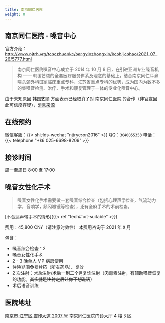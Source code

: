 ```yaml
---
title: 南京同仁医院
weight: 0
---
```


## 南京同仁医院 - 嗓音中心

官方介绍：<http://www.njtrh.org/tesezhuanke/sangyinzhongxin/keshijieshao/2021-07-26/5777.html>

> 南京同仁医院嗓音中心成立于 2014 年 10 月 8 日，在引进亚洲专业嗓音机构 —— 韩国艺颂的全套医疗服务体系及理念的基础上，结合南京同仁耳鼻喉头颈外科国家临床重点专科、江苏省重点专科的优势，成为国内为数不多的集嗓音检测、治疗、手术和康复管理于一体的专业化嗓音中心。

由于未知原因 韩国艺颂 方面表示已经取消了对 南京同仁医院 的合作（非官宣因此可信度存疑），[消息来源](yeson-canceled.jpg)

## 在线预约

微信客服：{{< shields-wechat "njtryeson2016" >}}
QQ：`3040055353`
电话：{{< telephone "+86 025-6698-8209" >}}

## 接诊时间

周一至周日 8:00 至 17:00

## 嗓音女性化手术

> 嗓音女性化手术需要做一套嗓音综合检查（包括心理声学检查，气流动力学，音响学，频闪喉镜等检查），还有全麻手术的术前检查。

[不合适声带手术的情形]({{< ref "tech#not-suitable" >}})

费用：45,800 CNY（请注意时效性）
本费用咨询于 2021 年 9 月

包含：

- 嗓音综合检查 * 2
- 嗓音女性化手术
- 2 - 3 晚单人 VIP 病房使用
- 住院期间免费投药（所有药品）、复诊
- 2 次注射：术后注射/术后一到二个月复诊注射（肉毒素注射，有辅助嗓音恢复的功能。~~其实就是注射之后让你不想说话~~）
- 术后语音训练

## 医院地址

[南京市 江宁区 吉印大道 2007 号](https://amap.com/place/B00190AGM3)
南京同仁医院门诊大厅 4 楼 B 区
